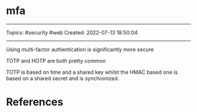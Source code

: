 # mfa
---
Topics: #security #web
Created: 2022-07-13 18:50:04

---

Using multi-factor authentication is significantly more secure

TOTP and HOTP are both pretty common

TOTP is based on time and a shared key whilst the HMAC based one is based on a shared secret and is synchronized.

# References
